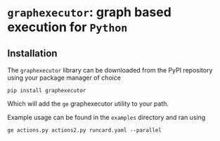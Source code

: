 # `graphexecutor`: graph based execution for `Python`

## Installation

The `graphexecutor` library can be downloaded from the PyPI repository using
your package manager of choice

```prompt
pip install graphexecutor
```

Which will add the `ge` graphexecutor utility to your path.

Example usage can be found in the `examples` directory and ran using

```
ge actions.py actions2.py runcard.yaml --parallel
```
